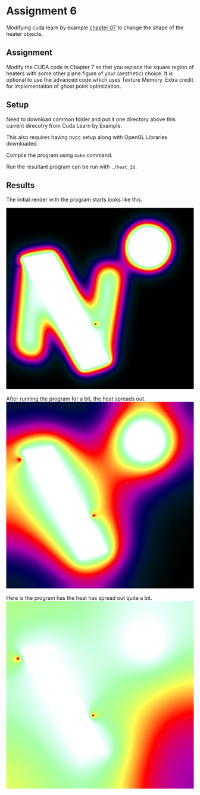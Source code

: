 # Assignment 6

Modifying cuda learn by example [chapter 07](http://www.mat.unimi.it/users/sansotte/cuda/CUDA_by_Example.pdf#%5B%7B%22num%22%3A320%2C%22gen%22%3A0%7D%2C%7B%22name%22%3A%22XYZ%22%7D%2C28%2C688%2C1%5D) to change the shape of the heater objects.

## Assignment

Modify the CUDA code in Chapter 7 so  that you replace the square region of heaters with some other plane figure of your (aesthetic) choice. It is optional to use the advanced code which uses Texture Memory. Extra credit for implementation of ghost point optimization.

## Setup

Need to download common folder and put it one directory above this current direcotry from Cuda Learn by Example.

This also requires having nvcc setup along with OpenGL Libraries downloaded.

Compile the program using `make` command.

Run the resultant program can be run with `./heat_2d`.

## Results

The initial render with the program starts looks like this.

![Starting image with little spread in the heating](before.png)

After running the program for a bit, the heat spreads out.
![Image after head has spread out a bit](middle.png)

Here is the program has the heat has spread out quite a bit.
![Image after the head has spread out a lot](after.png)
